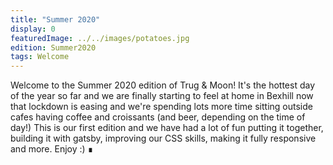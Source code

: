 ```yaml
---
title: "Summer 2020"
display: 0
featuredImage: ../../images/potatoes.jpg
edition: Summer2020
tags: Welcome
---
```

Welcome to the Summer 2020 edition of Trug & Moon! It's the hottest day of the year so far and we are finally starting to feel at home in Bexhill now that lockdown is easing and we're spending lots more time sitting outside cafes having coffee and croissants (and beer, depending on the time of day!) This is our first edition and we have had a lot of fun putting it together, building it with gatsby, improving our CSS skills, making it fully responsive and more. Enjoy :) &#8718;
